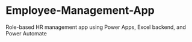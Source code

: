 # Employee-Management-App
Role-based HR management app using Power Apps, Excel backend, and Power Automate
